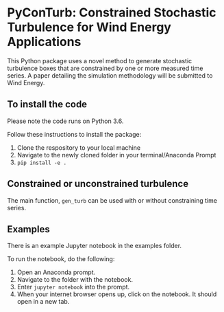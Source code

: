 # PyConTurb: Constrained Stochastic Turbulence for Wind Energy Applications

This Python package uses a novel method to generate stochastic turbulence boxes
that are constrained by one or more measured time series. A paper detailing
the simulation methodology will be submitted to Wind Energy.

## To install the code

Please note the code runs on Python 3.6.

Follow these instructions to install the package:
1. Clone the respository to your local machine
2. Navigate to the newly cloned folder in your terminal/Anaconda Prompt
3. `pip install -e . `


## Constrained or unconstrained turbulence

The main function, `gen_turb` can be used with or without constraining time
series.
 
## Examples

There is an example Jupyter notebook in the examples folder.

To run the notebook, do the following:
1. Open an Anaconda prompt.
2. Navigate to the folder with the notebook.
3. Enter `jupyter notebook` into the prompt.
4. When your internet browser opens up, click on the notebook. It should open
in a new tab.